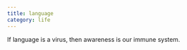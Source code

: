 ```yaml
---
title: language
category: life
---
```


If language is a virus,
then awareness
is our immune system.
